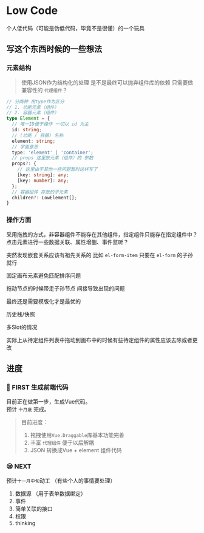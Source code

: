 # Low Code 

个人低代码（可能是伪低代码，毕竟不是很懂）的一个玩具

## 写这个东西时候的一些想法

### 元素结构
> 使用JSON作为结构化的处理 是不是最终可以抛弃组件库的依赖 只需要做兼容性的 `代理组件`？

```TypeScript
// 分两种 用type作为区分
// 1. 功能元素（组件）
// 2. 容器元素（组件）
type Element = {
  // 唯一ID便于操作 一切以 id 为主
  id: string;
  // (功能 / 容器) 名称
  element: string;
  // 字面意思
  type: 'element' | 'container';
  // props 这里放元素（组件）的 参数
  props?: {
    // 这里由于其他一些问题暂时这样写了
    [key: string]: any;
    [key: number]: any;
  };
  // 容器组件 存放的子元素
  children?: LowElement[];
}
```

### 操作方面

采用拖拽的方式，非容器组件不能存在其他组件，指定组件只能存在指定组件中？  
点击元素进行一些数据关联、属性增删、事件监听？  

突然发现嵌套关系应该有祖先关系的 比如 `el-form-item` 只要在 `el-form` 的子孙就行  

固定画布元素避免匹配排序问题   

拖动节点的时候带走子孙节点 间接导致出现的问题

最终还是需要模版化才是最优的

历史栈/快照  

多Slot的情况  

实际上从待定组件列表中拖动到画布中的时候有些待定组件的属性应该去除或者更改  

## 进度

### 🙆 FIRST 生成前端代码

目前正在做第一步，生成Vue代码。  
预计 `十月底` 完成。

> 目前进度：   
> 1. 拖拽使用`Vue.Draggable`库基本功能完善  
> 2. 丰富 `代理组件` 便于以后解耦  
> 3. JSON 转换成Vue + element 组件代码

### 😪 NEXT

预计`十一月中旬`动工 （有些个人的事情要处理）

1. 数据源 （用于表单数据绑定）   
2. 事件  
3. 简单关联的接口
4. 权限
5. thinking